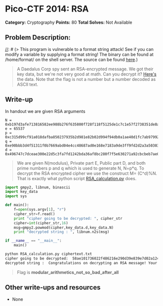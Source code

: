 # Pico-CTF 2014: RSA

**Category:** Cryptography
**Points:** 80
**Total Solves:** Not Available
## Problem Description:

[//]: # (> This program is vulnerable to a format string attack! See if you can modify a variable by supplying a format string! The binary can be found at /home/format/ on the shell server. The source can be found [here](format.c).)
> A Daedalus Corp spy sent an RSA-encrypted message. We got their key data, but we're not very good at math. Can you decrypt it? [Here's](https://picoctf.com/problem-static/crypto/RSA/handout.tgz) the data. Note that the flag is not a number but a number decoded as ASCII text.

## Write-up
[//]: # (> Your write up goes here.)
In handout we are given RSA arguments
```
N = 0xb197d3afe713816582ee988b276f635800f728f118f5125de1c7c1e57f2738351de8ac643c118a5480f867b6d8756021911818e470952bd0a5262ed86b4fc4c2b7962cd197a8bd8d8ae3f821ad712a42285db67c85983581c4c39f80dbb21bf700dbd2ae9709f7e307769b5c0e624b661441c1ddb62ef1fe7684bbe61d8a19e7
e = 65537
p = 0xc315d99cf91a018dafba850237935b2d981e82b02d994f94db0a1ae40d1fc7ab9799286ac68d620f1102ef515b348807060e6caec5320e3dceb25a0b98356399
q = 0xe90bbb3d4f51311f0b7669abd04e4cc48687ad0e168e7183a9de3ff9fd2d2a3a50303a5109457bd45f0abe1c5750edfaff1ad87c13eed45e1b4bd2366b49d97f
d = 0x496747c7dceae300e22d5c3fa7fd1242bda36af8bc280f7f5e630271a92cbcbeb7ae04132a00d5fc379274cbce8c353faa891b40d087d7a4559e829e513c97467345adca3aa66550a68889cf930ecdfde706445b3f110c0cb4a81ca66f8630ed003feea59a51dc1d18a7f6301f2817cb53b1fb58b2a5ad163e9f1f9fe463b901
```
> We are given N(modulus), Private part E, Public part D, and both prime numbers p and q which is used to generate N, N=p\*q.
> To decrypt the RSA encrypted cipher we use the construct M= (C^d)%N. That is exactly what python script [RSA_calculation.py](RSA_calculation.py) does.

```python
import gmpy2, libnum, binascii
import key_data
import sys

def main():
	f=open(sys.argv[1], "r")
	cipher_str=f.read()
	print "cipher going to be decrypted: ", cipher_str
	cipher=int(cipher_str,16)
	msg=gmpy2.powmod(cipher,key_data.d,key_data.N)
	print "decrypted string : ", libnum.n2s(msg)

if __name__ == "__main__":
	main()
```

```bash
python RSA_calculation.py ciphertext.txt
cipher going to be decrypted:  58ae101736022f486216e290d39e839e7d02a124f725865ed1b5eea7144a4c40828bd4d14dcea967561477a516ce338f293ca86efc72a272c332c5468ef43ed5d8062152aae9484a50051d71943cf4c3249d8c4b2f6c39680cc75e58125359edd2544e89f54d2e5cbed06bb3ed61e5ca7643ebb7fa04638aa0a0f23955e5b5d9
decrypted string :  Congratulations on decrypting an RSA message! Your flag is modular_arithmetics_not_so_bad_after_all
```
> Flag is **modular_arithmetics_not_so_bad_after_all**
## Other write-ups and resources

* None
